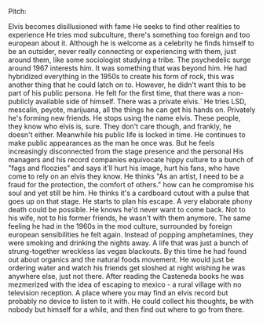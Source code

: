 Pitch:

Elvis becomes disillusioned with fame
He seeks to find other realities to experience
He tries mod subculture, there's something too foreign and too european about it. Although he is welcome as a celebrity he finds himself to be an outsider, never really connecting or experiencing with them, just around them, like some sociologist studying a tribe.
The psychedelic surge around 1967 interests him. It was something that was beyond him. He had hybridized everything in the 1950s to create his form of rock, this was another thing that he could latch on to.
However, he didn't want this to be part of his public persona. He felt for the first time, that there was a non-publicly available side of himself. There was a private elvis.`
He tries LSD, mescalin, peyote, marijuana, all the things he can get his hands on. Privately he's forming new friends. He stops using the name elvis. These people, they know who elvis is, sure. They don't care though, and frankly, he doesn't either.
Meanwhile his public life is locked in time. He continues to make public appearances as the man he once was. But he feels increasingly disconnected from the stage presence and the personal 
His managers and his record companies equivocate hippy culture to a bunch of "fags and floozies" and says it'll hurt his image, hurt his fans, who have come to rely on an elvis they know.
He thinks "As an artist, I need to be a fraud for the protection, the comfort of others." how can he compromise his soul and yet still be him. He thinks it's a cardboard cutout with a pulse that goes up on that stage.
He starts to plan his escape. A very elaborate phony death could be possible. He knows he'd never want to come back. Not to his wife, not to his former friends, he wasn't with them anymore.  The same feeling he had in the 1960s in the mod culture, surrounded by foreign european sensibilities he felt again.
Instead of popping amphetamines, they were smoking and drinking the nights away. A life that was just a bunch of strung-together wreckless las vegas blackouts. 
By this time he had found out about organics and the natural foods movement. He would just be ordering water and watch his friends get sloshed at night wishing he was anywhere else, just not there.
After reading the Casteneda books he was mezmerized with the idea of escaping to mexico - a rural village with no television reception. A place where you may find an elvis record but probably no device to listen to it with.
He could collect his thoughts, be with nobody but himself for a while, and then find out where to go from there.

